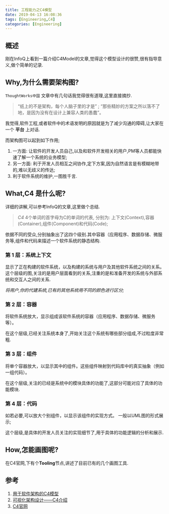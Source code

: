 ```yaml
---
title: 工程能力之C4模型
date: 2019-04-13 16:08:36
tags: [Engineering,C4]
categories: [Engineering]
---
```

## 概述

刚在InfoQ上看到一篇介绍C4Model的文章,觉得这个模型设计的很赞,很有指导意义,做个简单的记录.

<!-- more -->

## Why,为什么需要架构图?
`ThoughtWorks中国` 文章中有几句话我觉得很有道理,这里直接摘抄.
> “纸上的不是架构，每个人脑子里的才是” ; “那些精妙的方案之所以落不了地，是因为没有在设计上兼容人类的愚蠢”。

我觉得,软件工程,或者软件中的术语发明的原因就是为了减少沟通的障碍,让大家在一个 **平台** 上对话.

而架构图可以起到如下作用;
1. 一方面: 让软件的开发人员自己,以及和软件开发相关的用户,PM等人员都能快速了解一个系统的业务模型;
2. 另一方面: 利于开发人员相互之间协作,定下方案,因为自然语言是有模糊地带的,难以无歧义的传达;
3. 利于软件系统的维护,一图胜千言.

## What,C4 是什么呢?
详细的讲解,可以参考InfoQ的文章,这里做个总结.
> *C4* 4个单词的首字母为C的单词的代表, 分别为: 上下文(Context),容器(Container),组件(Component)和代码(Code);

依据不同的受众,分别抽象出了这四个级别.其中容器（应用程序、数据存储、微服务等,组件和代码来描述一个软件系统的静态结构.

### 第 1 层：系统上下文

显示了正在构建的软件系统，以及构建的系统与用户及其他软件系统之间的关系。
这个层级的图,关注的是用户层面看到的关系,注重的是和准备开发的系统与外部系统和交互人之间的关系.

*将用户,你的代建系统,已有的其他系统用不同的颜色进行区分;*

### 第 2 层：容器

将软件系统放大，显示组成该软件系统的容器（应用程序、数据存储、微服务等）。

在这个层级,已经关注系统本身了,开始关注这个系统有哪些部分组成,不过粒度非常粗.

### 第 3 层：组件

将单个容器放大，以显示其中的组件。这些组件映射到代码库中的真实抽象（例如一组代码）。

在这个层级,关注的已经是系统中的模块具体的功能了,这部分可能对应了具体的功能模块.

### 第 4 层：代码

如若必要,可以放大个别组件，以显示该组件的实现方式。 一般以UML图的形式展示;

这个层级,是具体的开发人员关注的实现细节了,用于具体的功能逻辑的分析和展示.

## How,怎能画图呢?
在C4官网,下有个**Tooling**节点,讲述了目前已有的几个画图工具.

## 参考
1. [用于软件架构的C4模型](https://www.infoq.cn/article/C4-architecture-model)
2. [可视化架构设计——C4介绍](https://zhuanlan.zhihu.com/p/55185723)
3. [C4官网](https://c4model.com/)


